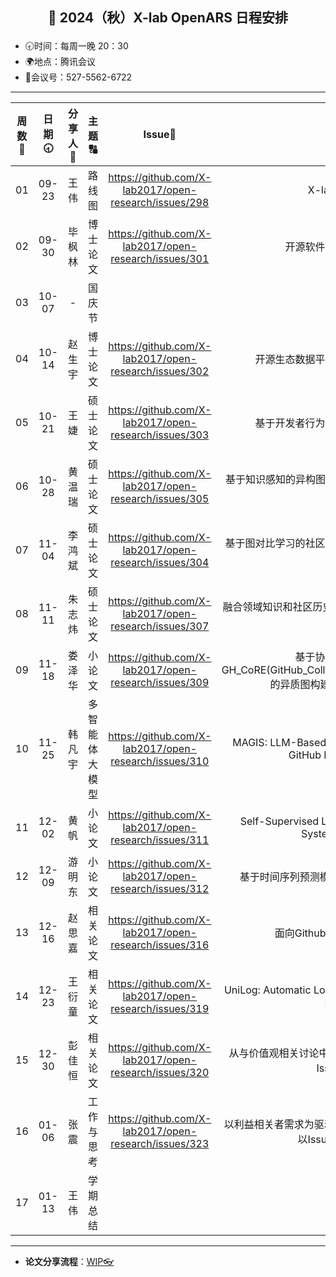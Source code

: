 
## <p align="center">🌷 2024（秋）X-lab OpenARS 日程安排 </p>

- 🕣时间：每周一晚 20：30
- 🌍地点：腾讯会议
- 📠会议号：527-5562-6722


****


| 周数📆 | 日期🕣 | 分享人🙋 | 主题🔠 | Issue📌 | 内容📒 | 主持💂‍♂️ | 视频🎥 |
| :----: | :----: | :----: | :----: |:----:| :----: | :----------: | :--------: |
|  01   | 09-23 | 王伟 | 路线图 | https://github.com/X-lab2017/open-research/issues/298 | X-lab Roadmap | 韩凡宇 | [链接](https://www.bilibili.com/video/BV1CLxseFEEx/) |
|  02   | 09-30 | 毕枫林 | 博士论文 |https://github.com/X-lab2017/open-research/issues/301 | 开源软件生态系统研究概论 | 韩凡宇 | [链接](https://www.bilibili.com/video/BV1mP2oY8EkG)|
|  03   | 10-07 | - | 国庆节 |  |  |  |  |
|  04   | 10-14 | 赵生宇 | 博士论文 | https://github.com/X-lab2017/open-research/issues/302 | 开源生态数据平台的关键技术研究与应用  | 韩凡宇 | [链接](https://www.bilibili.com/video/BV1UA2oYcE4L) |
|  05   | 10-21 | 王婕 | 硕士论文 | https://github.com/X-lab2017/open-research/issues/303 | 基于开发者行为数据的开源技能识别研究 | 韩凡宇 |  |
|  06   | 10-28 | 黄温瑞 | 硕士论文 | https://github.com/X-lab2017/open-research/issues/305 | 基于知识感知的异构图学习方法的 issue-PR 链接预测研究  | 毕枫林 |  |
|  07   | 11-04 | 李鸿斌 | 硕士论文 | https://github.com/X-lab2017/open-research/issues/304  | 基于图对比学习的社区检测方法研究及其在开源社区中的应用 | 毕枫林 |  |
|  08   | 11-11 | 朱志炜 | 硕士论文  | https://github.com/X-lab2017/open-research/issues/307 | 融合领域知识和社区历史检索增强生成的Issue回复方法研究 | 毕枫林 |  |
|  09   | 11-18 | 娄泽华 | 小论文  | https://github.com/X-lab2017/open-research/issues/309  | 基于协作信息抽取工具GH_CoRE(GitHub_Collaboration_Relation_Extraction)的异质图构建与相关下游任务讨论 | 毕枫林 | |
|  10   | 11-25 | 韩凡宇 | 多智能体大模型 |https://github.com/X-lab2017/open-research/issues/310 | MAGIS: LLM-Based Multi-Agent Framework for GitHub Issue ReSolution | 彭佳恒 | [链接](https://www.bilibili.com/video/BV1UA2oYcE4L)|
|  11   | 12-02 | 黄帆 | 小论文 | https://github.com/X-lab2017/open-research/issues/311 | Self-Supervised Learning for Recommender Systems: A Survey | 彭佳恒 | [链接](https://www.bilibili.com/video/BV1brzCYGEQ5/?spm_id_from=333.999.0.0&vd_source=3a89b73a562a3d0164fc31f4e0b0204c) |
|  12   | 12-09 | 游明东 | 小论文 | https://github.com/X-lab2017/open-research/issues/312 | 基于时间序列预测模型的Github仓库活跃度计算 | 彭佳恒 | [链接](https://www.bilibili.com/video/BV1rUqPYjEeV) |
|  13   | 12-16 | 赵思嘉 | 相关论文 | https://github.com/X-lab2017/open-research/issues/316 | 面向Github开发者地理位置研究 | 彭佳恒 | |
|  14   | 12-23 | 王衍童 | 相关论文 | https://github.com/X-lab2017/open-research/issues/319 | UniLog: Automatic Logging via LLM and In-Context Learning | 娄泽华 | [链接](https://www.bilibili.com/video/BV1zFC5YHEHJ) |
|  15   | 12-30 | 彭佳恒 | 相关论文 | https://github.com/X-lab2017/open-research/issues/320 | 从与价值观相关讨论中预测开源贡献者流失：GitHub Issue 的分析 | 娄泽华 | [链接](https://www.bilibili.com/video/BV1tM6JY6Eao) |
|  16   | 01-06 | 张震 | 工作与思考 | https://github.com/X-lab2017/open-research/issues/323 | 以利益相关者需求为驱动的构建开源benchmark方法 - 以Issue分配任务为例 | 娄泽华 | [链接](https://www.bilibili.com/video/BV13HrLYuEex) |
|  17   | 01-13 | 王伟 | 学期总结 |  | | 娄泽华 |  |



****

* **论文分享流程**：[WIP👓](https://github.com/X-lab2017/open-research/tree/main/OpenReading)
